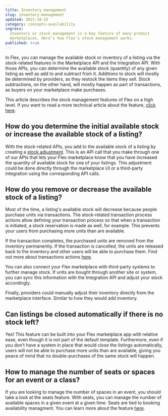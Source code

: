 ```yaml
---
title: Inventory management
slug: inventory-management
updated: 2021-10-15
category: concepts-availability
ingress:
  Inventory or stock management is a key feature of many product
  marketplaces. Here’s how Flex’s stock management works.
published: true
---
```


In Flex, you can manage the available stock or inventory of a listing
via the stock-related features in the Marketplace API and the
Integration API. With those APIs, you can determine the available stock
(quantity) of any given listing as well as add to and subtract from it.
Additions to stock will mostly be determined by providers, as they
restock the items they sell. Stock subtractions, on the other hand, will
mostly happen as part of transactions, as buyers on your marketplace
make purchases.

This article describes the stock management features of Flex on a high
level. If you want to read a more technical article about the feature,
[click here](https://www.sharetribe.com/docs/references/stock/).

## How do you determine the initial available stock or increase the available stock of a listing?

With the stock-related APIs, you add to the available stock of a listing
by creating a
[stock adjustment](https://www.sharetribe.com/docs/operator-guides/concepts/#stock-adjustment).
This is an API call that you make through one of our APIs that lets your
Flex marketplace know that you have increased the quantity of available
stock for one of your listings. This adjustment could be done directly
through the marketplace UI or a third-party integration using the
corresponding API calls.

## How do you remove or decrease the available stock of a listing?

Most of the time, a listing's available stock will decrease because
people purchase units via transactions. The stock-related transaction
process actions allow defining your transaction process so that when a
transaction is initiated, a stock reservation is made as well, for
example. This prevents your users from purchasing more units than are
available.

If the transaction completes, the purchased units are removed from the
inventory permanently. If the transaction is cancelled, the units are
released back to the inventory and other users will be able to purchase
them. Find out more about transactions actions
[here](https://www.sharetribe.com/docs/references/transaction-process-actions/#stock-reservations).

You can also connect your Flex marketplace with third-party systems to
further manage stock. If units are bought through another site or
system, you can sync this information with the Integration API and
adjust your stock accordingly.

Finally, providers could manually adjust their inventory directly from
the marketplace interface. Similar to how they would add inventory.

## Can listings be closed automatically if there is no stock left?

Yes! This feature can be built into your Flex marketplace app with
relative ease, even though it is not part of the default template.
Furthermore, even if you don’t have a system in place that would close
the listings automatically, users will not be able to purchase more
units than are available, giving you peace of mind that no
double-purchases of the same stock will happen.

## How to manage the number of seats or spaces for an event or a class?

If you are looking to manage the number of spaces in an event, you
should take a look at the seats feature. With seats, you can manage the
number of available spaces in a given event at a given time. Seats are
tied to booking availability managment. You can learn more about the
feature
[here](https://www.sharetribe.com/docs/concepts/manage-seats/).
